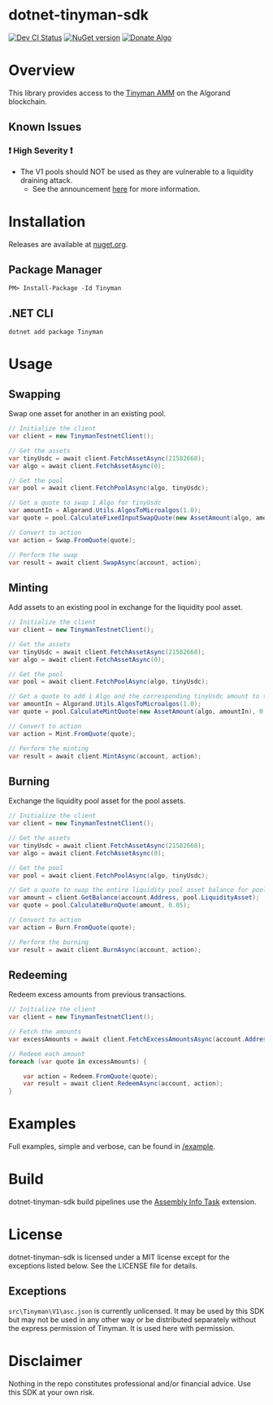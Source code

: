 # dotnet-tinyman-sdk
[![Dev CI Status](https://dev.azure.com/gbo-devops/github-pipelines/_apis/build/status/Tinyman%20Dev%20CI?branchName=develop)](https://dev.azure.com/gbo-devops/github-pipelines/_build/latest?definitionId=1&branchName=develop)
[![NuGet version](https://badge.fury.io/nu/tinyman.svg)](https://badge.fury.io/nu/tinyman)
[![Donate Algo](https://img.shields.io/badge/Donate-ALGO-000000.svg?style=flat)](https://algoexplorer.io/address/EJMR773OGLFAJY5L2BCZKNA5PXLDJOWJK4ED4XDYTYH57CG3JMGQGI25DQ)

# Overview
This library provides access to the [Tinyman AMM](https://docs.tinyman.org/) on the Algorand blockchain.

## Known Issues

### :exclamation: High Severity :exclamation:
* The V1 pools should NOT be used as they are vulnerable to a liquidity draining attack.
	* See the announcement [here](https://tinymanorg.medium.com/official-announcement-about-the-incidents-of-01-01-2022-56abb19d8b19) for more information.

# Installation
Releases are available at [nuget.org](https://www.nuget.org/packages/Tinyman/).

## Package Manager
```
PM> Install-Package -Id Tinyman
```

## .NET CLI
```
dotnet add package Tinyman
```

# Usage

## Swapping
Swap one asset for another in an existing pool.

```C#
// Initialize the client
var client = new TinymanTestnetClient();

// Get the assets
var tinyUsdc = await client.FetchAssetAsync(21582668);
var algo = await client.FetchAssetAsync(0);

// Get the pool
var pool = await client.FetchPoolAsync(algo, tinyUsdc);

// Get a quote to swap 1 Algo for tinyUsdc
var amountIn = Algorand.Utils.AlgosToMicroalgos(1.0);
var quote = pool.CalculateFixedInputSwapQuote(new AssetAmount(algo, amountIn), 0.05);

// Convert to action
var action = Swap.FromQuote(quote);

// Perform the swap
var result = await client.SwapAsync(account, action);
```

## Minting
Add assets to an existing pool in exchange for the liquidity pool asset.

```C#
// Initialize the client
var client = new TinymanTestnetClient();

// Get the assets
var tinyUsdc = await client.FetchAssetAsync(21582668);
var algo = await client.FetchAssetAsync(0);

// Get the pool
var pool = await client.FetchPoolAsync(algo, tinyUsdc);

// Get a quote to add 1 Algo and the corresponding tinyUsdc amount to the pool
var amountIn = Algorand.Utils.AlgosToMicroalgos(1.0);
var quote = pool.CalculateMintQuote(new AssetAmount(algo, amountIn), 0.05);

// Convert to action
var action = Mint.FromQuote(quote);

// Perform the minting
var result = await client.MintAsync(account, action);
```

## Burning
Exchange the liquidity pool asset for the pool assets.

```C#
// Initialize the client
var client = new TinymanTestnetClient();

// Get the assets
var tinyUsdc = await client.FetchAssetAsync(21582668);
var algo = await client.FetchAssetAsync(0);

// Get the pool
var pool = await client.FetchPoolAsync(algo, tinyUsdc);

// Get a quote to swap the entire liquidity pool asset balance for pooled assets
var amount = client.GetBalance(account.Address, pool.LiquidityAsset);
var quote = pool.CalculateBurnQuote(amount, 0.05);

// Convert to action
var action = Burn.FromQuote(quote);

// Perform the burning
var result = await client.BurnAsync(account, action);
```

## Redeeming
Redeem excess amounts from previous transactions.

```C#
// Initialize the client
var client = new TinymanTestnetClient();

// Fetch the amounts
var excessAmounts = await client.FetchExcessAmountsAsync(account.Address);

// Redeem each amount
foreach (var quote in excessAmounts) {

	var action = Redeem.FromQuote(quote);
	var result = await client.RedeemAsync(account, action);
}
```

# Examples
Full examples, simple and verbose, can be found in [/example](/example).

# Build
dotnet-tinyman-sdk build pipelines use the [Assembly Info Task](https://github.com/BMuuN/vsts-assemblyinfo-task) extension.

# License
dotnet-tinyman-sdk is licensed under a MIT license except for the exceptions listed below. See the LICENSE file for details.

## Exceptions
`src\Tinyman\V1\asc.json` is currently unlicensed. It may be used by this SDK but may not be used in any other way or be distributed separately without the express permission of Tinyman. It is used here with permission.

# Disclaimer
Nothing in the repo constitutes professional and/or financial advice. Use this SDK at your own risk.